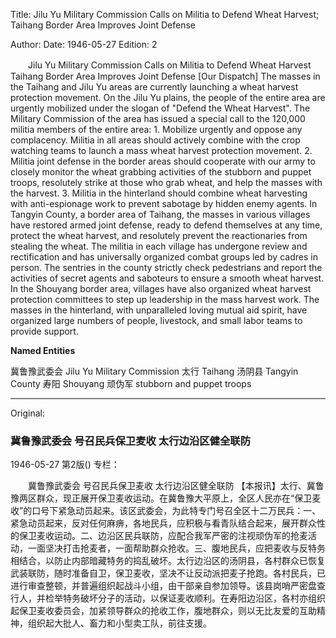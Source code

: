 Title: Jilu Yu Military Commission Calls on Militia to Defend Wheat Harvest; Taihang Border Area Improves Joint Defense

Author:
Date: 1946-05-27
Edition: 2

　　Jilu Yu Military Commission
    Calls on Militia to Defend Wheat Harvest
    Taihang Border Area Improves Joint Defense
    [Our Dispatch] The masses in the Taihang and Jilu Yu areas are currently launching a wheat harvest protection movement. On the Jilu Yu plains, the people of the entire area are urgently mobilized under the slogan of "Defend the Wheat Harvest". The Military Commission of the area has issued a special call to the 120,000 militia members of the entire area: 1. Mobilize urgently and oppose any complacency. Militia in all areas should actively combine with the crop watching teams to launch a mass wheat harvest protection movement. 2. Militia joint defense in the border areas should cooperate with our army to closely monitor the wheat grabbing activities of the stubborn and puppet troops, resolutely strike at those who grab wheat, and help the masses with the harvest. 3. Militia in the hinterland should combine wheat harvesting with anti-espionage work to prevent sabotage by hidden enemy agents. In Tangyin County, a border area of Taihang, the masses in various villages have restored armed joint defense, ready to defend themselves at any time, protect the wheat harvest, and resolutely prevent the reactionaries from stealing the wheat. The militia in each village has undergone review and rectification and has universally organized combat groups led by cadres in person. The sentries in the county strictly check pedestrians and report the activities of secret agents and saboteurs to ensure a smooth wheat harvest. In the Shouyang border area, villages have also organized wheat harvest protection committees to step up leadership in the mass harvest work. The masses in the hinterland, with unparalleled loving mutual aid spirit, have organized large numbers of people, livestock, and small labor teams to provide support.

**Named Entities**

冀鲁豫武委会   Jilu Yu Military Commission
太行  Taihang
汤阴县  Tangyin County
寿阳  Shouyang
顽伪军  stubborn and puppet troops



<hr /> 

Original: 


### 冀鲁豫武委会  号召民兵保卫麦收  太行边沿区健全联防

1946-05-27
第2版()
专栏：

　　冀鲁豫武委会
    号召民兵保卫麦收
    太行边沿区健全联防
    【本报讯】太行、冀鲁豫两区群众，现正展开保卫麦收运动。在冀鲁豫大平原上，全区人民亦在“保卫麦收”的口号下紧急动员起来。该区武委会，为此特专门号召全区十二万民兵：一、紧急动员起来，反对任何麻痹，各地民兵，应积极与看青队结合起来，展开群众性的保卫麦收运动。二、边沿区民兵联防，应配合我军严密的注视顽伪军的抢麦活动，一面坚决打击抢麦者，一面帮助群众抢收。三、腹地民兵，应把麦收与反特务相结合，以防止内部暗藏特务的捣乱破坏。太行边沿区的汤阴县，各村群众已恢复武装联防，随时准备自卫，保卫麦收，坚决不让反动派把麦子抢跑。各村民兵，已进行审查整顿，并普遍组织起战斗小组，由干部亲自参加领导。该县岗哨严密盘查行人，并检举特务破坏分子的活动，以保证麦收顺利。在寿阳边沿区，各村亦组织起保卫麦收委员会，加紧领导群众的抢收工作，腹地群众，则以无比友爱的互助精神，组织起大批人、畜力和小型卖工队，前往支援。
